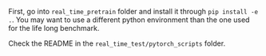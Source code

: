 
First, go into `real_time_pretrain` folder and install it through `pip install -e .`. 
You may want to use a different python environment than the one used for the life long benchmark.

Check the README in the `real_time_test/pytorch_scripts` folder.

